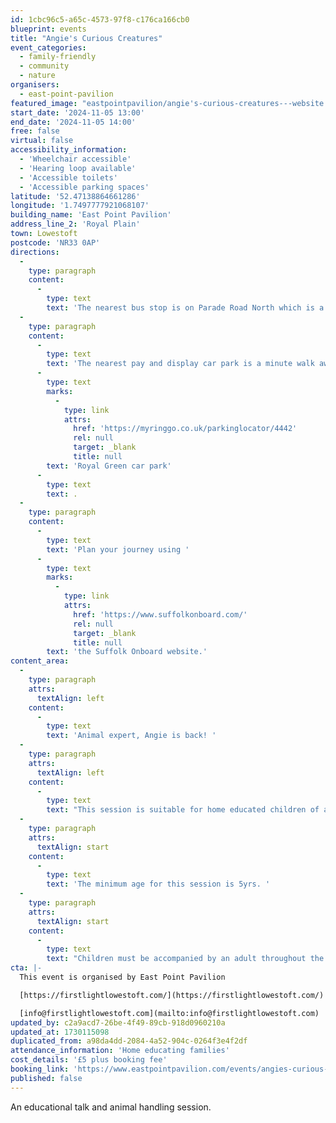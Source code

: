 ```yaml
---
id: 1cbc96c5-a65c-4573-97f8-c176ca166cb0
blueprint: events
title: "Angie's Curious Creatures"
event_categories:
  - family-friendly
  - community
  - nature
organisers:
  - east-point-pavilion
featured_image: "eastpointpavilion/angie's-curious-creatures---website.png"
start_date: '2024-11-05 13:00'
end_date: '2024-11-05 14:00'
free: false
virtual: false
accessibility_information:
  - 'Wheelchair accessible'
  - 'Hearing loop available'
  - 'Accessible toilets'
  - 'Accessible parking spaces'
latitude: '52.47138864661286'
longitude: '1.7497777921068107'
building_name: 'East Point Pavilion'
address_line_2: 'Royal Plain'
town: Lowestoft
postcode: 'NR33 0AP'
directions:
  -
    type: paragraph
    content:
      -
        type: text
        text: 'The nearest bus stop is on Parade Road North which is a three minute walk from East Point Pavilion. There is a selection of buses which connect us to the town centre for example, No X2, X22 and 109.'
  -
    type: paragraph
    content:
      -
        type: text
        text: 'The nearest pay and display car park is a minute walk away at '
      -
        type: text
        marks:
          -
            type: link
            attrs:
              href: 'https://myringgo.co.uk/parkinglocator/4442'
              rel: null
              target: _blank
              title: null
        text: 'Royal Green car park'
      -
        type: text
        text: .
  -
    type: paragraph
    content:
      -
        type: text
        text: 'Plan your journey using '
      -
        type: text
        marks:
          -
            type: link
            attrs:
              href: 'https://www.suffolkonboard.com/'
              rel: null
              target: _blank
              title: null
        text: 'the Suffolk Onboard website.'
content_area:
  -
    type: paragraph
    attrs:
      textAlign: left
    content:
      -
        type: text
        text: 'Animal expert, Angie is back! '
  -
    type: paragraph
    attrs:
      textAlign: left
    content:
      -
        type: text
        text: "This session is suitable for home educated children of all ages. Find out more about all of Angie’s curious creatures, ask questions, get up close & hands on with array of creatures, including Giant African Land Snails, Cockroaches, and more!\_"
  -
    type: paragraph
    attrs:
      textAlign: start
    content:
      -
        type: text
        text: 'The minimum age for this session is 5yrs. '
  -
    type: paragraph
    attrs:
      textAlign: start
    content:
      -
        type: text
        text: "Children must be accompanied by an adult throughout the session.\_"
cta: |-
  This event is organised by East Point Pavilion

  [https://firstlightlowestoft.com/](https://firstlightlowestoft.com/)

  [info@firstlightlowestoft.com](mailto:info@firstlightlowestoft.com)
updated_by: c2a9acd7-26be-4f49-89cb-918d0960210a
updated_at: 1730115098
duplicated_from: a98da4dd-2084-4a52-904c-0264f3e4f2df
attendance_information: 'Home educating families'
cost_details: '£5 plus booking fee'
booking_link: 'https://www.eastpointpavilion.com/events/angies-curious-creatures-1'
published: false
---
```

An educational talk and animal handling session.